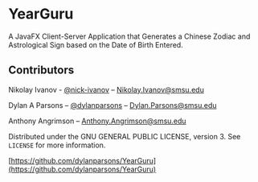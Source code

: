 # YearGuru

A JavaFX Client-Server Application that Generates a Chinese Zodiac and 
Astrological Sign based on the Date of Birth Entered.


## Contributors

Nikolay Ivanov  - [@nick-ivanov](https://github.com/nick-ivanov) – Nikolay.Ivanov@smsu.edu

Dylan A Parsons – [@dylanparsons](https://github.com/dylanparsons) – Dylan.Parsons@smsu.edu

Anthony Angrimson  – Anthony.Angrimson@smsu.edu

Distributed under the  GNU GENERAL PUBLIC LICENSE, version 3. See ``LICENSE`` for more information.

[https://github.com/dylanparsons/YearGuru](https://github.com/dylanparsons/YearGuru)
